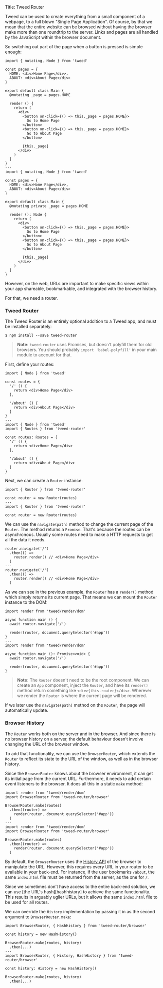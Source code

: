 Title: Tweed Router

Tweed can be used to create everything from a small component of a webpage, to a full
blown "Single Page Application". Of course, by that we mean that the entire website can be
browsed without having the browser make more than one roundtrip to the server. Links and
pages are all handled by the JavaScript within the browser document.

So switching out part of the page when a button is pressed is simple enough:

```tweed
import { mutating, Node } from 'tweed'

const pages = {
  HOME: <div>Home Page</div>,
  ABOUT: <div>About Page</div>
}

export default class Main {
  @mutating _page = pages.HOME

  render () {
    return (
      <div>
        <button on-click={() => this._page = pages.HOME}>
          Go to Home Page
        </button>
        <button on-click={() => this._page = pages.HOME}>
          Go to About Page
        </button>

        {this._page}
      </div>
    )
  }
}
---
import { mutating, Node } from 'tweed'

const pages = {
  HOME: <div>Home Page</div>,
  ABOUT: <div>About Page</div>
}

export default class Main {
  @mutating private _page = pages.HOME

  render (): Node {
    return (
      <div>
        <button on-click={() => this._page = pages.HOME}>
          Go to Home Page
        </button>
        <button on-click={() => this._page = pages.HOME}>
          Go to About Page
        </button>

        {this._page}
      </div>
    )
  }
}
```

However, on the web, URLs are important to make specific views within your app shareable,
bookmarkable, and integrated with the browser history.

For that, we need a router.

### Tweed Router
The Tweed Router is an entirely optional addition to a Tweed app, and must be installed
separately:

```shell
$ npm install --save tweed-router
```

> **Note:** `tweed-router` uses Promises, but doesn't polyfill them for old browsers. You
> should probably `import 'babel-polyfill'` in your main module to account for that.

First, define your routes:

```tweed
import { Node } from 'tweed'

const routes = {
  '/' () {
    return <div>Home Page</div>
  },

  '/about' () {
    return <div>About Page</div>
  }
}
---
import { Node } from 'tweed'
import { Routes } from 'tweed-router'

const routes: Routes = {
  '/' () {
    return <div>Home Page</div>
  },

  '/about' () {
    return <div>About Page</div>
  }
}
```

Next, we can create a `Router` instance:

```tweed
import { Router } from 'tweed-router'

const router = new Router(routes)
---
import { Router } from 'tweed-router'

const router = new Router(routes)
```

We can use the `navigate(path)` method to change the current page of the `Router`. The
method returns a `Promise`. That's because the routes can be asynchronous. Usually some
routes need to make a HTTP requests to get all the data it needs.

```tweed
router.navigate('/')
  .then(() =>
    router.render() // <div>Home Page</div>
  )
---
router.navigate('/')
  .then(() =>
    router.render() // <div>Home Page</div>
  )
```

As we can see in the previous example, the `Router` has a `render()` method which simply
returns its current page. That means we can mount the `Router` instance to the DOM:

```tweed
import render from 'tweed/render/dom'

async function main () {
  await router.navigate('/')

  render(router, document.querySelector('#app'))
}
---
import render from 'tweed/render/dom'

async function main (): Promise<void> {
  await router.navigate('/')

  render(router, document.querySelector('#app'))
}
```

> **Note:** The `Router` doesn't need to be the root component. We can create an `App`
> component, inject the `Router`, and have its `render()` method return something like
> `<div>{this.router}</div>`. Wherever we render the `Router` is where the current page
> will be rendered.

If we later use the `navigate(path)` method on the `Router`, the page will automatically
update.

### Browser History
The `Router` works both on the server and in the browser. And since there is no browser
history on a server, the default behaviour doesn't involve changing the URL of the browser
window.

To add that functionality, we can use the `BrowserRouter`, which extends the `Router` to
reflect its state to the URL of the window, as well as in the browser history.

Since the `BrowserRouter` knows about the browser environment, it can get its initial page
from the current URL. Furthermore, it needs to add certain event listeners to the browser.
It does all this in a static `make` method:

```tweed
import render from 'tweed/render/dom'
import BrowserRouter from 'tweed-router/browser'

BrowserRouter.make(routes)
  .then((router) =>
    render(router, document.querySelector('#app'))
  )
---
import render from 'tweed/render/dom'
import BrowserRouter from 'tweed-router/browser'

BrowserRouter.make(routes)
  .then((router) =>
    render(router, document.querySelector('#app'))
  )
```

By default, the `BrowserRouter` uses the [History API][historyapi] of the browser to
manipulate the URL. However, this requires every URL in your router to be available in
your back-end. For instance, if the user bookmarks `/about`, the same `index.html` file
must be returned from the server, as the one for `/`.

Since we sometimes don't have access to the entire back-end solution, we can use
[the URL's hash][hashhistory] to achieve the same functionality. This results in arguably
uglier URLs, but it allows the same `index.html` file to be used for all routes.

We can override the `History` implementation by passing it in as the second argument to
`BrowserRouter.make`:

```tweed
import BrowserRouter, { HashHistory } from 'tweed-router/browser'

const history = new HashHistory()

BrowserRouter.make(routes, history)
  .then(...)
---
import BrowserRouter, { History, HashHistory } from 'tweed-router/browser'

const history: History = new HashHistory()

BrowserRouter.make(routes, history)
  .then(...)
```

[historyapi]: https://developer.mozilla.org/en-US/docs/Web/API/History_API "Manipulating the browser history – MDN"
[hashistory]: https://developer.mozilla.org/en/docs/Web/API/WindowEventHandlers/onhashchange "WindowEventHandlers.onhashchange – MDN"
